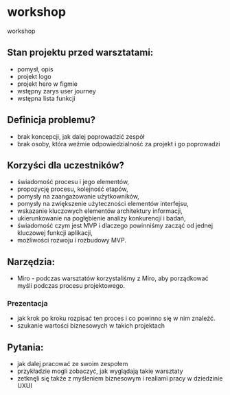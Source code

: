 # workshop
workshop

## Stan projektu przed warsztatami:

- pomysł, opis
- projekt logo
- projekt hero w figmie
- wstępny zarys user journey
- wstępna lista funkcji

## Definicja problemu?

- brak koncepcji, jak dalej poprowadzić zespół
- brak osoby, która weźmie odpowiedzialność za projekt i go poprowadzi


## Korzyści dla uczestników?

- świadomość procesu i jego elementów,
- propozycję procesu, kolejność etapów,
- pomysły na zaangażowanie użytkowników,
- pomysły na zwiększenie użyteczności elementów interfejsu,
- wskazanie kluczowych elementów architektury informacji,
- ukierunkowanie na pogłębienie analizy konkurencji i badań,
- świadomość czym jest MVP i dlaczego powinniśmy zacząć od jednej kluczowej funkcji aplikacji,
- możliwości rozwoju i rozbudowy MVP.

## Narzędzia:

+ Miro - podczas warsztatów korzystaliśmy z Miro, aby porządkować myśli podczas procesu projektowego. 


### Prezentacja

+ jak krok po kroku rozpisać ten proces i co powinno się w nim znaleźć. 
+ szukanie wartości biznesowych w takich projektach


## Pytania:

+ jak dalej pracować ze swoim zespołem
+ przykładzie mogli zobaczyć, jak wyglądają takie warsztaty
+ zetknęli się także z myśleniem biznesowym i realiami pracy w dziedzinie UXUI


